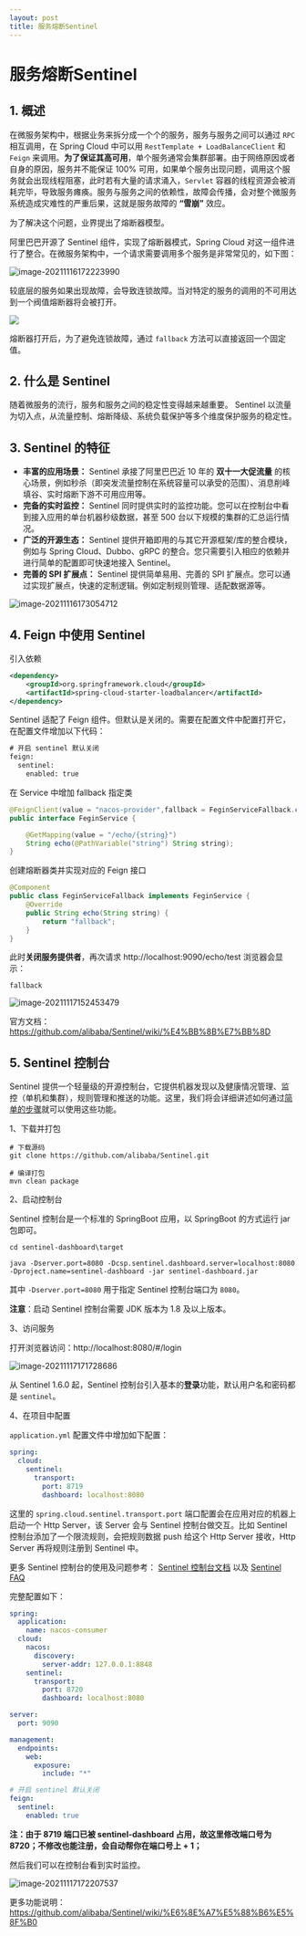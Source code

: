```yaml
---
layout: post
title: 服务熔断Sentinel
---
```


# 服务熔断Sentinel
## 1. 概述

在微服务架构中，根据业务来拆分成一个个的服务，服务与服务之间可以通过 `RPC` 相互调用，在 Spring Cloud 中可以用 `RestTemplate + LoadBalanceClient` 和 `Feign` 来调用。**为了保证其高可用**，单个服务通常会集群部署。由于网络原因或者自身的原因，服务并不能保证 100% 可用，如果单个服务出现问题，调用这个服务就会出现线程阻塞，此时若有大量的请求涌入，`Servlet` 容器的线程资源会被消耗完毕，导致服务瘫痪。服务与服务之间的依赖性，故障会传播，会对整个微服务系统造成灾难性的严重后果，这就是服务故障的 **“雪崩”** 效应。

为了解决这个问题，业界提出了熔断器模型。

阿里巴巴开源了 Sentinel 组件，实现了熔断器模式，Spring Cloud 对这一组件进行了整合。在微服务架构中，一个请求需要调用多个服务是非常常见的，如下图：

![image-20211116172223990](https://cdn.javatv.net/note/20211116172224.png)

较底层的服务如果出现故障，会导致连锁故障。当对特定的服务的调用的不可用达到一个阀值熔断器将会被打开。

![](https://cdn.javatv.net/note/20211116172409.png)

熔断器打开后，为了避免连锁故障，通过 `fallback` 方法可以直接返回一个固定值。

## 2. 什么是 Sentinel

随着微服务的流行，服务和服务之间的稳定性变得越来越重要。 Sentinel 以流量为切入点，从流量控制、熔断降级、系统负载保护等多个维度保护服务的稳定性。

## 3. Sentinel 的特征

- **丰富的应用场景：** Sentinel 承接了阿里巴巴近 10 年的 **双十一大促流量** 的核心场景，例如秒杀（即突发流量控制在系统容量可以承受的范围）、消息削峰填谷、实时熔断下游不可用应用等。
- **完备的实时监控：** Sentinel 同时提供实时的监控功能。您可以在控制台中看到接入应用的单台机器秒级数据，甚至 500 台以下规模的集群的汇总运行情况。
- **广泛的开源生态：** Sentinel 提供开箱即用的与其它开源框架/库的整合模块，例如与 Spring Cloud、Dubbo、gRPC 的整合。您只需要引入相应的依赖并进行简单的配置即可快速地接入 Sentinel。
- **完善的 SPI 扩展点：** Sentinel 提供简单易用、完善的 SPI 扩展点。您可以通过实现扩展点，快速的定制逻辑。例如定制规则管理、适配数据源等。

![image-20211116173054712](https://cdn.javatv.net/note/20211116173054.png)

## 4. Feign 中使用 Sentinel

引入依赖

```xml
<dependency>
    <groupId>org.springframework.cloud</groupId>
    <artifactId>spring-cloud-starter-loadbalancer</artifactId>
</dependency>
```

Sentinel 适配了 Feign 组件。但默认是关闭的。需要在配置文件中配置打开它，在配置文件增加以下代码：

```xml
# 开启 sentinel 默认关闭
feign:
  sentinel:
    enabled: true
```

在 Service 中增加 fallback 指定类

```java
@FeignClient(value = "nacos-provider",fallback = FeginServiceFallback.class)
public interface FeginService {

    @GetMapping(value = "/echo/{string}")
    String echo(@PathVariable("string") String string);
}
```

创建熔断器类并实现对应的 Feign 接口

```java
@Component
public class FeginServiceFallback implements FeginService {
    @Override
    public String echo(String string) {
        return "fallback";
    }
}
```

此时**关闭服务提供者**，再次请求 http://localhost:9090/echo/test 浏览器会显示：

```
fallback
```

![image-20211117152453479](https://cdn.javatv.net/note/20211117152453.png)

官方文档：https://github.com/alibaba/Sentinel/wiki/%E4%BB%8B%E7%BB%8D

## 5. Sentinel 控制台

Sentinel 提供一个轻量级的开源控制台，它提供机器发现以及健康情况管理、监控（单机和集群），规则管理和推送的功能。这里，我们将会详细讲述如何通过[简单的步骤](https://github.com/alibaba/Sentinel/wiki/控制台#2-启动控制台)就可以使用这些功能。

1、下载并打包

```
# 下载源码
git clone https://github.com/alibaba/Sentinel.git

# 编译打包
mvn clean package
```

2、启动控制台

Sentinel 控制台是一个标准的 SpringBoot 应用，以 SpringBoot 的方式运行 jar 包即可。

```
cd sentinel-dashboard\target

java -Dserver.port=8080 -Dcsp.sentinel.dashboard.server=localhost:8080 -Dproject.name=sentinel-dashboard -jar sentinel-dashboard.jar
```

其中 `-Dserver.port=8080` 用于指定 Sentinel 控制台端口为 `8080`。

**注意**：启动 Sentinel 控制台需要 JDK 版本为 1.8 及以上版本。

3、访问服务

打开浏览器访问：http://localhost:8080/#/login

![image-20211117171728686](https://cdn.javatv.net/note/20211117171728.png)

从 Sentinel 1.6.0 起，Sentinel 控制台引入基本的**登录**功能，默认用户名和密码都是 `sentinel`。

4、在项目中配置

`application.yml` 配置文件中增加如下配置：

```yaml
spring:
  cloud:
    sentinel:
      transport:
        port: 8719
        dashboard: localhost:8080
```

这里的 `spring.cloud.sentinel.transport.port` 端口配置会在应用对应的机器上启动一个 Http Server，该 Server 会与 Sentinel 控制台做交互。比如 Sentinel 控制台添加了一个限流规则，会把规则数据 push 给这个 Http Server 接收，Http Server 再将规则注册到 Sentinel 中。

更多 Sentinel 控制台的使用及问题参考： [Sentinel 控制台文档](https://github.com/alibaba/Sentinel/wiki/控制台) 以及 [Sentinel FAQ](https://github.com/alibaba/Sentinel/wiki/FAQ)

完整配置如下：

```yaml
spring:
  application:
    name: nacos-consumer
  cloud:
    nacos:
      discovery:
        server-addr: 127.0.0.1:8848
    sentinel:
      transport:
        port: 8720
        dashboard: localhost:8080

server:
  port: 9090

management:
  endpoints:
    web:
      exposure:
        include: "*"

# 开启 sentinel 默认关闭
feign:
  sentinel:
    enabled: true
```

**注：由于 8719 端口已被 sentinel-dashboard 占用，故这里修改端口号为 8720；不修改也能注册，会自动帮你在端口号上 + 1；**

然后我们可以在控制台看到实时监控。

![image-20211117172207537](https://cdn.javatv.net/note/20211117172207.png)

更多功能说明：https://github.com/alibaba/Sentinel/wiki/%E6%8E%A7%E5%88%B6%E5%8F%B0